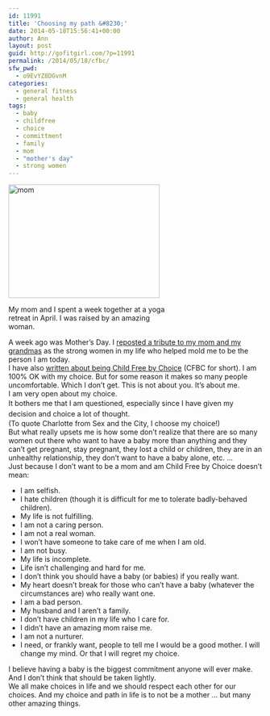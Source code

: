 ```yaml
---
id: 11991
title: 'Choosing my path &#8230;'
date: 2014-05-18T15:56:41+00:00
author: Ann
layout: post
guid: http://gofitgirl.com/?p=11991
permalink: /2014/05/18/cfbc/
sfw_pwd:
  - o9EvYZ8DGvnM
categories:
  - general fitness
  - general health
tags:
  - baby
  - childfree
  - choice
  - committment
  - family
  - mom
  - "mother's day"
  - strong women
---
```

<div id="attachment_11992" style="width: 310px" class="wp-caption alignleft">
  <a href="http://gofitgirl.com/2014/05/cfbc/photo-182-copy-4/" rel="attachment wp-att-11992"><img class="size-medium wp-image-11992" alt="mom" src="http://gofitgirl.com/wp-content/uploads/2014/05/photo-182-copy-4-300x225.jpg" width="300" height="225" /></a>
  
  <p class="wp-caption-text">
    My mom and I spent a week together at a yoga retreat in April. I was raised by an amazing woman.
  </p>
</div>

  
A week ago was Mother’s Day. I [reposted a tribute to my mom and my grandmas](http://gofitgirl.com/2014/05/strong-women-life/) as the strong women in my life who helped mold me to be the person I am today.  
I have also [written about being Child Free by Choice](http://gofitgirl.com/2012/07/why-i-am-child-free-by-choice/) (CFBC for short). I am 100% OK with my choice. But for some reason it makes so many people uncomfortable. Which I don’t get. This is not about you. It’s about me.  
I am very open about my choice.  
<span style="line-height: 1.5em;">It bothers me that I am questioned, especially since I have given my decision and choice a lot of thought.</span>  
(To quote Charlotte from Sex and the City, I choose my choice!)  
But what really upsets me is how some don’t realize that there are so many women out there who want to have a baby more than anything and they can’t get pregnant, stay pregnant, they lost a child or children, they are in an unhealthy relationship, they don’t want to have a baby alone, etc. …  
Just because I don&#8217;t want to be a mom and am Child Free by Choice doesn’t mean:

  * I am selfish.
  * I hate children (though it is difficult for me to tolerate badly-behaved children).
  * My life is not fulfilling.
  * I am not a caring person.
  * I am not a real woman.
  * I won’t have someone to take care of me when I am old.
  * I am not busy.
  * My life is incomplete.
  * Life isn’t challenging and hard for me.
  * I don’t think you should have a baby (or babies) if you really want.
  * My heart doesn’t break for those who can’t have a baby (whatever the circumstances are) who really want one.
  * I am a bad person.
  * My husband and I aren’t a family.
  * I don’t have children in my life who I care for.
  * I didn’t have an amazing mom raise me.
  * I am not a nurturer.
  * I need, or frankly want, people to tell me I would be a good mother. I will change my mind. Or that I will regret my choice.

I believe having a baby is the biggest commitment anyone will ever make. And I don&#8217;t think that should be taken lightly.  
We all make choices in life and we should respect each other for our choices. And my choice and path in life is to not be a mother &#8230; but many other amazing things.